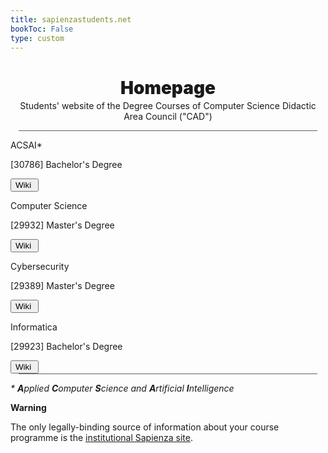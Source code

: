 ```yaml
---
title: sapienzastudents.net
bookToc: False
type: custom
---
```


<h1 align="center" class="title_grad" style="font-weight: 900">Homepage</h1>

<p align="center" style="margin-top: -15px">Students' website of the Degree Courses of Computer Science Didactic Area Council ("CAD")</p>

<div style="width: 95%; height: 1px; background-color: #606060; margin-left: auto; margin-right: auto"></div>

<div class="home_evid">
    <div class="home_page degree_choice_page" id="degree_choice_acsai" style="align-items: center">
        <p class="home_box_text_title degree_choice_box_text_title" id="home_enroll_text">ACSAI*</p>
        <p class="home_box_text degree_choice_box_text">[30786] Bachelor's Degree</p>
        <button class="explore_more" onclick="window.location.href = '30786/'">Wiki&nbsp<i class="fa-solid fa-arrow-right"></i></button>
    </div>
    <div class="home_page degree_choice_page" id="degree_choice_computer_science" style="align-items: center">
        <p class="home_box_text_title degree_choice_box_text_title" id="home_wiki_text">Computer Science</p>
        <p class="home_box_text degree_choice_box_text">[29932] Master's Degree</p>
        <button class="explore_more" onclick="window.location.href = '29932/'">Wiki&nbsp<i class="fa-solid fa-arrow-right"></i></button>
    </div>
    <div class="home_page degree_choice_page" id="degree_choice_computer_science" style="align-items: center">
        <p class="home_box_text_title degree_choice_box_text_title" id="home_wiki_text">Cybersecurity</p>
        <p class="home_box_text degree_choice_box_text">[29389] Master's Degree</p>
        <button class="explore_more" onclick="window.location.href = '29389/'">Wiki&nbsp<i class="fa-solid fa-arrow-right"></i></button>
    </div>
    <div class="home_page degree_choice_page" id="degree_choice_informatica" style="align-items: center">
        <p class="home_box_text_title degree_choice_box_text_title" id="home_wiki_text">Informatica</p>
        <p class="home_box_text degree_choice_box_text">[29923] Bachelor's Degree</p>
        <button class="explore_more" onclick="window.location.href = 'it/'">Wiki&nbsp<i class="fa-solid fa-arrow-right"></i></button>
    </div>
</div>

<div style="width: 95%; height: 1px; background-color: #606060; margin-left: auto; margin-right: auto"></div>

_\* **A**pplied **C**omputer **S**cience and **A**rtificial **I**ntelligence_

<i class="fa-solid fa-triangle-exclamation" style="color: #FFD43B;"></i> **Warning**

The only legally-binding source of information about your course programme is the [institutional Sapienza site](https://corsidilaurea.uniroma1.it/).

